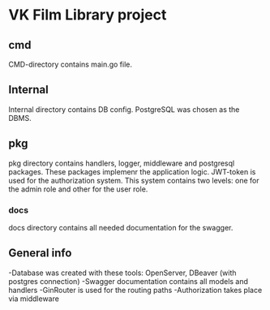 ﻿# VK Film Library project

## cmd

CMD-directory contains main.go file.

## Internal

Internal directory contains DB config. PostgreSQL was chosen as the DBMS.

## pkg

pkg directory contains handlers, logger, middleware and postgresql packages. These packages implemenr the application logic. JWT-token is used for the authorization system. This system contains two levels: one for the admin role and other for the user role. 

### docs

docs directory contains all needed documentation for the swagger.


## General info

-Database was created with these tools: OpenServer, DBeaver (with postgres connection)
-Swagger documentation contains all models and handlers
-GinRouter is used for the routing paths
-Authorization takes place via middleware
 
